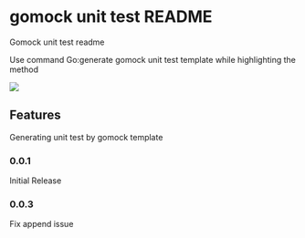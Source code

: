 # gomock unit test README

Gomock unit test readme

Use command Go:generate gomock unit test template while highlighting the method

![ ](https://github.com/pramonow/vscode-extension-ut/blob/master/sample-usage.gif?raw=true)

## Features

Generating unit test by gomock template

### 0.0.1

Initial Release

### 0.0.3

Fix append issue
